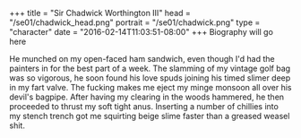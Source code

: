 +++
title = "Sir Chadwick Worthington III"
head = "/se01/chadwick_head.png"
portrait = "/se01/chadwick.png"
type = "character"
date = "2016-02-14T11:03:51-08:00"
+++
Biography will go here

He munched on my open-faced ham sandwich, even though I'd had the painters in for the best part of a week. The slamming of my vintage golf bag was so vigorous, he soon found his love spuds joining his timed slimer deep in my fart valve. The fucking makes me eject my minge monsoon all over his devil's bagpipe. After having my clearing in the woods hammered, he then proceeded to thrust my soft tight anus. Inserting a number of chillies into my stench trench got me squirting beige slime faster than a greased weasel shit.
